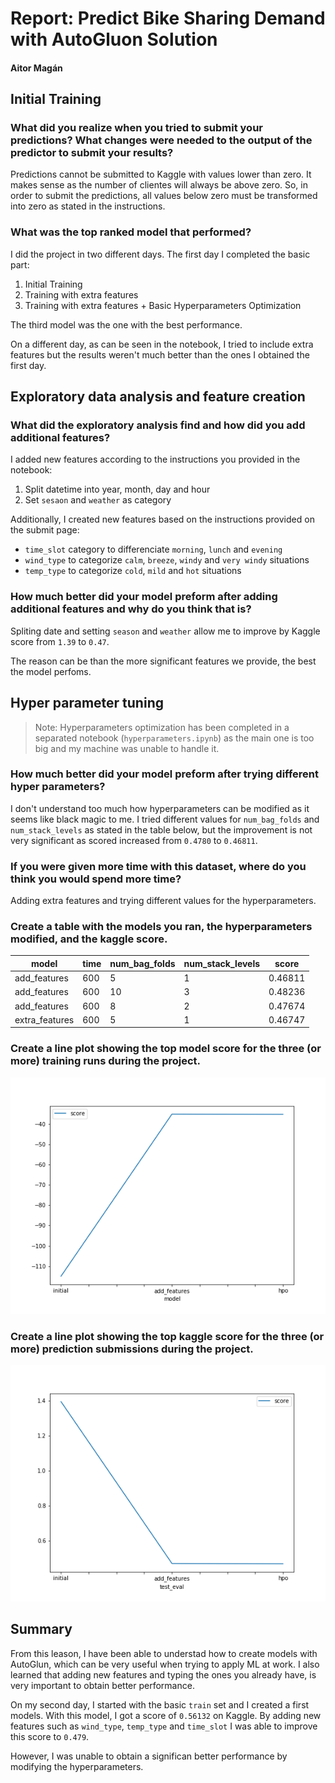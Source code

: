 # Report: Predict Bike Sharing Demand with AutoGluon Solution
#### Aitor Magán

## Initial Training
### What did you realize when you tried to submit your predictions? What changes were needed to the output of the predictor to submit your results?
Predictions cannot be submitted to Kaggle with values lower than zero. It makes sense as the number of clientes will 
always be above zero. So, in order to submit the predictions, all values below zero must be transformed into zero as
stated in the instructions. 

### What was the top ranked model that performed?
I did the project in two different days. The first day I completed the basic part:

1. Initial Training
2. Training with extra features
3. Training with extra features + Basic Hyperparameters Optimization

The third model was the one with the best performance.

On a different day, as can be seen in the notebook, I tried to include extra features but the results weren't much 
better than the ones I obtained the first day.

## Exploratory data analysis and feature creation
### What did the exploratory analysis find and how did you add additional features?
I added new features according to the instructions you provided in the notebook:

1. Split datetime into year, month, day and hour
2. Set `sesaon` and `weather` as category

Additionally, I created new features based on the instructions provided on the submit page:

* `time_slot` category to differenciate `morning`, `lunch` and `evening`
* `wind_type` to categorize `calm`, `breeze`, `windy` and `very windy` situations
* `temp_type` to categorize `cold`, `mild` and `hot` situations

### How much better did your model preform after adding additional features and why do you think that is?
Spliting date and setting `season` and `weather` allow me to improve by Kaggle score from `1.39` to `0.47`.

The reason can be than the more significant features we provide, the best the model perfoms. 

## Hyper parameter tuning

> Note: Hyperparameters optimization has been completed in a separated notebook (`hyperparameters.ipynb`) as the main 
one is too big and my machine was unable to handle it.

### How much better did your model preform after trying different hyper parameters?
I don't understand too much how hyperparameters can be modified as it seems like black magic to me. I tried different 
values for `num_bag_folds` and `num_stack_levels` as stated in the table below, but the improvement is not very 
significant as scored increased from `0.4780` to `0.46811`.

### If you were given more time with this dataset, where do you think you would spend more time?
Adding extra features and trying different values for the hyperparameters. 

### Create a table with the models you ran, the hyperparameters modified, and the kaggle score.
|model|time|num_bag_folds|num_stack_levels|score|
|--|--|--|--|--|
|add_features|600|5|1|0.46811|
|add_features|600|10|3|0.48236|
|add_features|600|8|2|0.47674|
|extra_features|600|5|1|0.46747|


### Create a line plot showing the top model score for the three (or more) training runs during the project.

![model_train_score.png](img/model_train_score.png)

### Create a line plot showing the top kaggle score for the three (or more) prediction submissions during the project.

![model_test_score.png](img/model_test_score.png)

## Summary
From this leason, I have been able to understad how to create models with AutoGlun, which can be very useful when 
trying to apply ML at work. I also learned that adding new features and typing the ones you already have, is very 
important to obtain better performance.

On my second day, I started with the basic `train` set and I created a first models. With this model, I got a score of
`0.56132` on Kaggle. By adding new features such as `wind_type`, `temp_type` and `time_slot` I was able to improve this
score to `0.479`.

However, I was unable to obtain a significan better performance by modifying the hyperparameters. 
